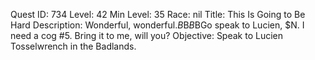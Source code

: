 Quest ID: 734
Level: 42
Min Level: 35
Race: nil
Title: This Is Going to Be Hard
Description: Wonderful, wonderful.$B$B<Lotwil looks up at you for a moment before going back to his shackles.>$B$BGo speak to Lucien, $N. I need a cog #5. Bring it to me, will you?
Objective: Speak to Lucien Tosselwrench in the Badlands.
